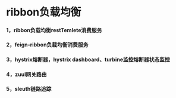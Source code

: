 # ribbon负载均衡

#### 1，ribbon负载均衡restTemlete消费服务
#### 2，feign-ribbon负载均衡消费服务
#### 3，hystrix熔断器，hystrix dashboard、turbine监控熔断器状态监控
#### 4，zuul网关路由
#### 5，sleuth链路追踪
